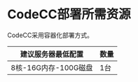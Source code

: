 # **CodeCC部署所需资源**

CodeCC采用容器化部署方式。

|  建议服务器最低配置  | 数量  | 
|  ----  | ----  |
| 8核-16G内存-100G磁盘  | 1台 |